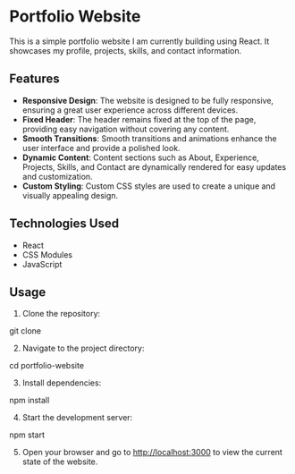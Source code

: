 # Portfolio Website

This is a simple portfolio website I am currently building using React. It showcases my profile, projects, skills, and contact information.

## Features

- **Responsive Design**: The website is designed to be fully responsive, ensuring a great user experience across different devices.
- **Fixed Header**: The header remains fixed at the top of the page, providing easy navigation without covering any content.
- **Smooth Transitions**: Smooth transitions and animations enhance the user interface and provide a polished look.
- **Dynamic Content**: Content sections such as About, Experience, Projects, Skills, and Contact are dynamically rendered for easy updates and customization.
- **Custom Styling**: Custom CSS styles are used to create a unique and visually appealing design.

## Technologies Used

- React
- CSS Modules
- JavaScript

## Usage

1. Clone the repository:

git clone <repository-url>

2. Navigate to the project directory:

cd portfolio-website

3. Install dependencies:

npm install

4. Start the development server:

npm start

5. Open your browser and go to [http://localhost:3000](http://localhost:3000) to view the current state of the website.

